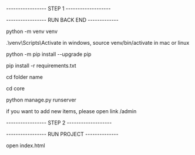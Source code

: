 ----------------- STEP 1 -------------------


----------------- RUN BACK END -------------


python -m venv venv

.\venv\Scripts\Activate in windows, source venv/bin/activate in mac or linux

python -m pip install --upgrade pip

pip install -r requirements.txt

cd folder name

cd core

python manage.py runserver

if you want to add new items, please open link /admin


----------------- STEP 2 -------------------


----------------- RUN PROJECT --------------

open index.html

